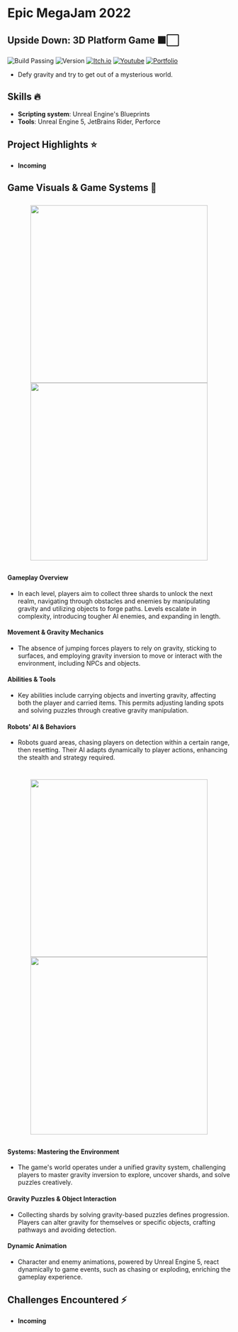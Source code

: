 # Epic MegaJam 2022

## Upside Down: 3D Platform Game ⬛⬜
![Build Passing](https://img.shields.io/badge/build-passing-brightgreen)
![Version](https://img.shields.io/badge/version-1.0.0-blue)
[![Itch.io](https://img.shields.io/badge/download-itch.io-%23e3326d)](https://itaruf.itch.io/upside-down)
[![Youtube](https://img.shields.io/badge/demo-youtube-%23db1818)](https://www.youtube.com/watch?v=J8vLNM-fff8)
[![Portfolio](https://img.shields.io/badge/details-personal%20website-%235203fc)](https://itaruf.github.io/projects.html)

- Defy gravity and try to get out of a mysterious world.

## Skills :fire:
- **Scripting system**: Unreal Engine's Blueprints
- **Tools**: Unreal Engine 5, JetBrains Rider, Perforce

## Project Highlights ⭐ 
- **Incoming**

## Game Visuals & Game Systems 🎲 
<div style="display: flex; flex-wrap: wrap; justify-content: center; align-items: center;">
  <div style="margin: 10px; text-align: center;">
    <img src="https://media.giphy.com/media/v1.Y2lkPTc5MGI3NjExbmlsanp6Mzc4dHJ0MHpjZHB5eXM4eWwydXdlNTd5dWJjbnBwczVuYiZlcD12MV9pbnRlcm5hbF9naWZfYnlfaWQmY3Q9Zw/0Hf79LjmFzMkB8XaWR/giphy.gif" style="display: block; margin: auto;" width="400" />
    <img src="https://media.giphy.com/media/v1.Y2lkPTc5MGI3NjExcGNuM2c0Y2NjOXRjdmFubGU5aHh5aDV0NjIxenZ0M3Nmc2Q1ZnZkZSZlcD12MV9pbnRlcm5hbF9naWZfYnlfaWQmY3Q9Zw/uKHJSGw9KrysTCuxk3/giphy.gif" style="display: block; margin: auto;" width="400" />
  </div>
</div>
<h4>Gameplay Overview</h4>
<ul>
  <li>
    In each level, players aim to collect three shards to unlock the next realm, navigating through obstacles and enemies by manipulating gravity and utilizing objects to forge paths. Levels escalate in complexity, introducing tougher AI enemies, and expanding in length.
  </li>
</ul>
<h4>Movement & Gravity Mechanics</h4>
<ul>
  <li>
    The absence of jumping forces players to rely on gravity, sticking to surfaces, and employing gravity inversion to move or interact with the environment, including NPCs and objects.
  </li>
</ul>
<h4>Abilities & Tools</h4>
<ul>
  <li>
    Key abilities include carrying objects and inverting gravity, affecting both the player and carried items. This permits adjusting landing spots and solving puzzles through creative gravity manipulation.
  </li>
</ul>
<h4>Robots' AI & Behaviors</h4>
<ul>
  <li>
    Robots guard areas, chasing players on detection within a certain range, then resetting. Their AI adapts dynamically to player actions, enhancing the stealth and strategy required.
  </li>
</ul>
<br>
<div style="display: flex; flex-wrap: wrap; justify-content: center; align-items: center;">
  <div style="margin: 10px; text-align: center;">
    <img src="https://media.giphy.com/media/v1.Y2lkPTc5MGI3NjExMDNnanRtYTdiNnJkaGl6a3Z1am1oYXlrNTdtNmV0ZHlyNmRteTk4dyZlcD12MV9pbnRlcm5hbF9naWZfYnlfaWQmY3Q9Zw/z6FxSLmaavHxuieZiv/giphy.gif" style="display: block; margin: auto;" width="400" />
    <img src="https://media.giphy.com/media/v1.Y2lkPTc5MGI3NjExYjJpbWF6NTNxd2ZtbGpkeXNnOXJmdzVtemQwNWc1d3dqbHRsdW1mNCZlcD12MV9pbnRlcm5hbF9naWZfYnlfaWQmY3Q9Zw/8MbOyINZlkmvYOfLfs/giphy.gif" style="display: block; margin: auto;" width="400" />
  </div>
</div>
<h4>Systems: Mastering the Environment</h4>
<ul>
  <li>
    The game's world operates under a unified gravity system, challenging players to master gravity inversion to explore, uncover shards, and solve puzzles creatively.
  </li>
</ul>
<h4>Gravity Puzzles & Object Interaction</h4>
<ul>
  <li>
    Collecting shards by solving gravity-based puzzles defines progression. Players can alter gravity for themselves or specific objects, crafting pathways and avoiding detection.
  </li>
</ul>
<h4>Dynamic Animation</h4>
<ul>
  <li>
    Character and enemy animations, powered by Unreal Engine 5, react dynamically to game events, such as chasing or exploding, enriching the gameplay experience.
  </li>
</ul>

## Challenges Encountered ⚡
- **Incoming**
